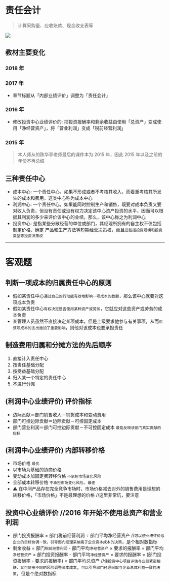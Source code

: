 # 责任会计
> 计算采购量、应收账款、现金收支表等

![][image-1]

## 教材主要变化
### 2018 年
### 2017 年
- 章节标题从「内部业绩评价」调整为「责任会计」
### 2016 年
- 修改投资中心业绩评价的: 把投资报酬率和剩余收益由使用「总资产」变成使用「净经营资产」，将「营业利润」变成「税前经营利润」
### 2015 年
> 本人师从的陈华亭老师最后的课件本为 2015 年，因此 2015 年以及之前的年份不再总结

## 三种责任中心
- 成本中心: 一个责任中心，如果不形成或者不考核其收入，而着重考核其所发生的成本和费用，这类中心称为成本中心
- 利润中心: 一个责任中心，如果能同时控制生产和销售，既要对成本负责又要对收入负责，但没有责任或没有权力决定该中心资产投资的水平，因而可以根据其利润的多少来评价该中心的业绩，那么，该中心称之为利润中心
- 投资中心: 是指某些分散经营的单位或部门，其经理所拥有的自主权不仅包括制定价格、确定 产品和生产方法等短期经营决策权，而且`还包括投资规模和投资类型等投资决策权`

---- 
# 客观题
## 判断一项成本的归属责任中心的原则
- 假如某责任中心`通过自己的行动能有效地影响一项成本的数额`，那么该中心就要对这项成本负责
- 假如某责任中心`有权决定是否使用某种资产或劳务`，它就应对这些资产或劳务的成本负责
- 某管理人员虽然不直接决定某项成本，但是上级要求他参与有关事项，从而`对该项成本的支出施加了重要影响`，则他对该成本也要承担责任

## 制造费用归属和分摊方法的先后顺序
1. 直接计入责任中心
2. 按责任基础分配
3. 按受益基础分配
4. 归入某一个特定的责任中心
5. 不进行分摊

## (利润中心业绩评价) 评价指标
- 边际贡献＝部门销售收入－销货成本和变动费用
- 部门可控边际贡献＝边际贡献－可控固定成本
- 部门营业利润＝部门可控边际贡献－不可控固定成本 `最能反映该部门真实贡献的指标`

## (利润中心业绩评价) 内部转移价格
- 市场价格 `最优`
- 以市场为基础的协商价格
- 变动成本加固定费转移价格 `不承担市场变化风险`
- 全部成本转移价格 `不承担市场变化风险`、`最差`
- ⚠️ 在中间产品存在完全竞争市场时，市场价格减去对外的销售费用是理想的转移价格，「市场价格」不是最理想的价格 //这里非常坑，要注意

## 投资中心业绩评价 //2016 年开始不使用总资产和营业利润
- 部门投资报酬率 = 部门税前经营利润 ÷ 部门平均净经营资产 //`可以使业绩评价与企业的目标协调一致，引导部门经理采纳高于企业资本成本的决策`，是个相对数指标
- 剩余收益 = 部门`税前经营利润` - 部门平均`净经营资产`  × 要求的报酬率 = 部门平均`净经营资产` × 部门投资报酬率 - 部门平均`净经营资产` × 要求的报酬率 = (部门投资报酬率 - 要求的报酬率) × 部门平均总资产 //`使投资中心项目评估与业绩紧密相联，又可使用不同的风险调整资本成本`，`可以引导部门经理采取与企业总体利益一致的决策`，但是个绝对数指标


[image-1]:	https://ws2.sinaimg.cn/large/006tNc79gy1fq32am7h8ej30cy06ota4.jpg